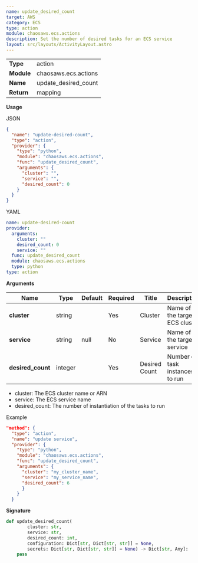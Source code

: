 ```yaml
---
name: update_desired_count
target: AWS
category: ECS
type: action
module: chaosaws.ecs.actions
description: Set the number of desired tasks for an ECS service
layout: src/layouts/ActivityLayout.astro
---
```


|            |                      |
| ---------- | -------------------- |
| **Type**   | action               |
| **Module** | chaosaws.ecs.actions |
| **Name**   | update_desired_count |
| **Return** | mapping              |

**Usage**

JSON

```json
{
  "name": "update-desired-count",
  "type": "action",
  "provider": {
    "type": "python",
    "module": "chaosaws.ecs.actions",
    "func": "update_desired_count",
    "arguments": {
      "cluster": "",
      "service": "",
      "desired_count": 0
    }
  }
}
```

YAML

```yaml
name: update-desired-count
provider:
  arguments:
    cluster: ""
    desired_count: 0
    service: ""
  func: update_desired_count
  module: chaosaws.ecs.actions
  type: python
type: action
```

**Arguments**

| Name              | Type    | Default | Required | Title         | Description                     |
| ----------------- | ------- | ------- | -------- | ------------- | ------------------------------- |
| **cluster**       | string  |         | Yes      | Cluster       | Name of the target ECS cluster  |
| **service**       | string  | null    | No       | Service       | Name of the target service      |
| **desired_count** | integer |         | Yes      | Desired Count | Number of task instances to run |

- cluster: The ECS cluster name or ARN
- service: The ECS service name
- desired_count: The number of instantiation of the tasks to run

Example

```json
"method": {
  "type": "action",
  "name": "update service",
  "provider": {
    "type": "python",
    "module": "chaosaws.ecs.actions",
    "func": "update_desired_count",
    "arguments": {
      "cluster": "my_cluster_name",
      "service": "my_service_name",
      "desired_count": 6
      }
    }
  }
```

**Signature**

```python
def update_desired_count(
        cluster: str,
        service: str,
        desired_count: int,
        configuration: Dict[str, Dict[str, str]] = None,
        secrets: Dict[str, Dict[str, str]] = None) -> Dict[str, Any]:
    pass

```
